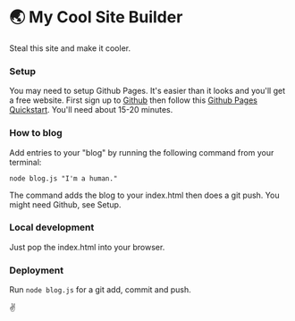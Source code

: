 # 🌏 My Cool Site Builder

Steal this site and make it cooler.

### Setup

You may need to setup Github Pages. It's easier than it looks and you'll get a free website. First sign up to <a href="https://github.com/join">Github</a> then follow this <a href="https://docs.github.com/en/pages/quickstart">Github Pages Quickstart</a>. You'll need about 15-20 minutes.

### How to blog

Add entries to your "blog" by running the following command from your terminal:

```
node blog.js "I'm a human."
```

The command adds the blog to your index.html then does a git push. You might need Github, see Setup.

### Local development

Just pop the index.html into your browser. 

### Deployment

Run `node blog.js` for a git add, commit and push.

✌️
